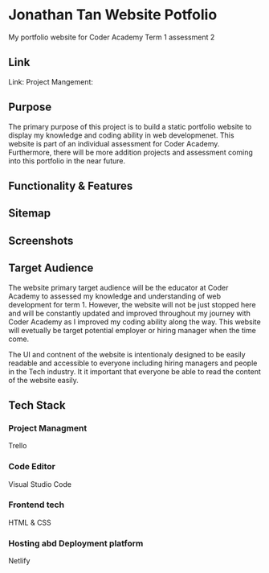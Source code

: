 # Jonathan Tan Website Potfolio
My portfolio website for Coder Academy Term 1 assessment 2

## Link ##
Link:
Project Mangement:

## Purpose ##
The primary purpose of this project is to build a static portfolio website to display my knowledge and coding ability in web developmenet. This website is part of an individual assessment for Coder Academy. Furthermore, there will be more addition projects and assessment coming into this portfolio in the near future.

## Functionality & Features


## Sitemap

## Screenshots

## Target Audience
The website primary target audience will be the educator at Coder Academy to assessed my knowledge and understanding of web development for term 1. However, the website will not be just stopped here and will be constantly updated and improved throughout my journey with Coder Academy as I improved my coding ability along the way. This website will evetually be target potential employer or hiring manager when the time come. 

The UI and contnent of the website is intentionaly designed to be easily readable and accessible to everyone including hiring managers and people in the Tech industry. It it important that everyone be able to read the content of the website easily.

## Tech Stack

### Project Managment
Trello

### Code Editor
Visual Studio Code

### Frontend tech
HTML & CSS

### Hosting abd Deployment platform
Netlify





